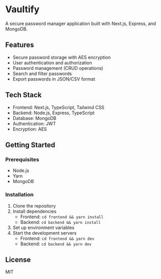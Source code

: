 # Vaultify

A secure password manager application built with Next.js, Express, and MongoDB.

## Features

- Secure password storage with AES encryption
- User authentication and authorization
- Password management (CRUD operations)
- Search and filter passwords
- Export passwords in JSON/CSV format

## Tech Stack

- Frontend: Next.js, TypeScript, Tailwind CSS
- Backend: Node.js, Express, TypeScript
- Database: MongoDB
- Authentication: JWT
- Encryption: AES

## Getting Started

### Prerequisites

- Node.js
- Yarn
- MongoDB

### Installation

1. Clone the repository
2. Install dependencies
   - Frontend: `cd frontend && yarn install`
   - Backend: `cd backend && yarn install`
3. Set up environment variables
4. Start the development servers
   - Frontend: `cd frontend && yarn dev`
   - Backend: `cd backend && yarn dev`

## License

MIT
